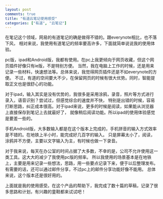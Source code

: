 ```yaml
---
layout: post
comments: true
title: "有道云笔记使用感受"
categories: ["有道", "云笔记"]
---
```


在笔记这个领域，网易的有道笔记的确是做得不错的。跟everynote相比，也不落下风，
相对来说，我使用有道笔记的频率要高许多，下面就简单说说我的使用体验。

pc版，ipad和Android版，我都有使用。在pc上我更倾向于网页收藏，但这个网页插件好像只有ie版，不是特别方便。
当然，我在电脑上工作的时候，还是用来记录一些材料，快速想法等。总体来说，我觉得网页插件还是不如everynote的方便。
不过，有道的空间要大不少，在保留网页的时候有很大优势。同时，智能提取正文也是很舒心的功能。

对于ipad，输入其实是没有优势的，我很多是采用涂鸦，录音，照片等方式进行录入，语音识别？尝试过，但感觉综合的速度并不快，
特别是出错的时候，容易打断思路，纠正成本很高。对于ipad来说，更多的时候是阅读，如果能从浏览器上直接保存到笔记上去就最好了，
就像稍后阅读功能。所以ipad的使用体验感觉是要差一些的。

手机Android版，大多数输入都是在这个版本上完成的，手机拼音的输入方式效率是不错的。在地铁上半小时，能完成好几百字的输入。
只是屏幕太小了，阅读，涂鸦并不方便，主要以文字输入为主，有时候也做一下录音。

对于我来说，每天在办公室的时间占据了大多数，不幸的是，公司不允许使用这一类工具。这大大的减少了我使用pc版的频率。
所以我使用的场景基本是在地铁上，主要是用来记录一些想法，思路，用一些要点记录下来，便于以后整理发布。
有需要的话，还可以通过邮件分享，不过pc上的邮件分享功能好像不能用。 总体来说，这个版本还是很好用的。

上面就是我的使用感受。在这个产品的帮助下，我完成了数十篇的草稿，记录了很多思路和计划，有兴趣的童鞋都来试试吧！ 
 